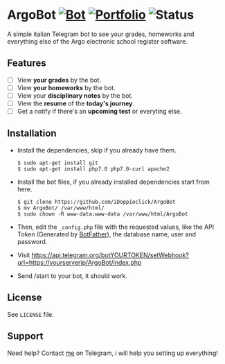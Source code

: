 # ArgoBot [![Bot](https://img.shields.io/badge/Telegram-%40PArgoBot-blue.svg)][Bot] [![Portfolio](https://img.shields.io/badge/Portflio-%40MyPersonalPortfolio-green.svg)][Portfolio] ![Status](https://img.shields.io/badge/Status-Developement-red.svg)
A simple italian Telegram bot to see your grades, homeworks and everything else of the Argo electronic school register software.

## Features
- [ ] View **your grades** by the bot.
- [ ] View **your homeworks** by the bot.
- [ ] View your **disciplinary notes** by the bot.
- [ ] View the **resume** of the **today's journey**.
- [ ] Get a notify if there's an **upcoming test** or everyting else.

## Installation
    
- Install the dependencies, skip if you already have them.

      $ sudo apt-get install git
      $ sudo apt-get install php7.0 php7.0-curl apache2

- Install the bot files, if you already installed dependencies start from here.
    
      $ git clone https://github.com/iDoppioclick/ArgoBot
      $ mv ArgoBot/ /var/www/html/
      $ sudo chown -R www-data:www-data /var/www/html/ArgoBot
    
- Then, edit the ```_config.php``` file with the requested values, like the API Token (Generated by [BotFather](https://t.me/BotFather)), the database name, user and password.

- Visit https://api.telegram.org/botYOURTOKEN/setWebhook?url=https://yourserverip/ArgoBot/index.php

- Send /start to your bot, it should work.

## License
See ```LICENSE``` file.

## Support
Need help? Contact [me](https://t.me/iDoppioclick) on Telegram, i will help you setting up everything!

<!-- URLS -->
[Bot]: https://t.me/PArgoBot
[Portfolio]: https://t.me/MyPersonalPortfolio

